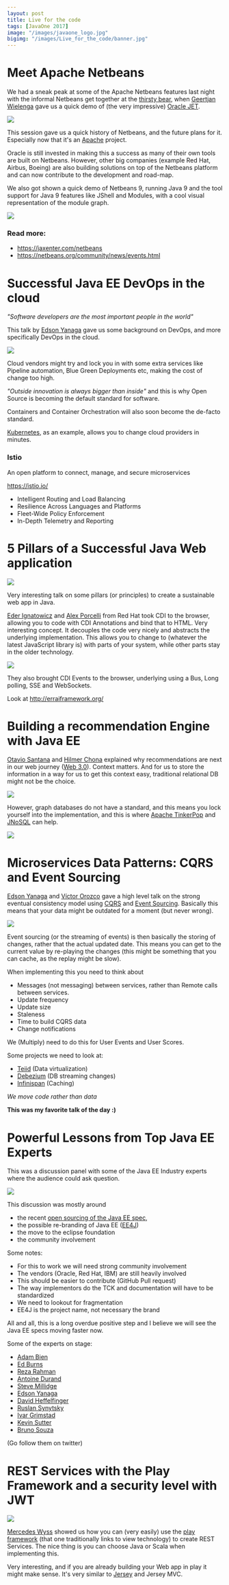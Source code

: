 ```yaml
---
layout: post
title: Live for the code
tags: [JavaOne 2017]
image: "/images/javaone_logo.jpg"
bigimg: "/images/Live_for_the_code/banner.jpg"
---
```


# Meet Apache Netbeans

We had a sneak peak at some of the Apache Netbeans features last night with the informal Netbeans get together at the [thirsty bear](http://thirstybear.com/), when [Geertjan Wielenga](https://twitter.com/GeertjanW) gave us a quick demo of (the very impressive) [Oracle JET](http://www.oracle.com/webfolder/technetwork/jet/index.html).

![](/images/Live_for_the_code/oracle_jet.jpg)

This session gave us a quick history of Netbeans, and the future plans for it. Especially now that it's an [Apache](https://netbeans.org/community/apache-incubator.html) project.

Oracle is still invested in making this a success as many of their own tools are built on Netbeans. However, other big companies (example Red Hat, Airbus, Boeing) are also building solutions on top of the Netbeans platform and can now contribute to the development and road-map.   

We also got shown a quick demo of Netbeans 9, running Java 9 and the tool support for Java 9 features like JShell and Modules, with a cool visual representation of the module graph.

![](/images/Live_for_the_code/netbeans.jpg)

### Read more:

* https://jaxenter.com/netbeans
* https://netbeans.org/community/news/events.html

# Successful Java EE DevOps in the cloud

*"Software developers are the most important people in the world"*

This talk by [Edson Yanaga](https://twitter.com/yanaga) gave us some background on DevOps, and more specifically DevOps in the cloud.

![](/images/Live_for_the_code/devops.jpg)

Cloud vendors might try and lock you in with some extra services like Pipeline automation, Blue Green Deployments etc, making the cost of change too high.

*"Outside innovation is always bigger than inside"* and this is why Open Source is becoming the default standard for software.

Containers and Container Orchestration will also soon become the de-facto standard.

[Kubernetes](https://kubernetes.io/), as an example, allows you to change cloud providers in minutes.

### Istio

An open platform to connect, manage, and secure microservices

https://istio.io/

* Intelligent Routing and Load Balancing
* Resilience Across Languages and Platforms
* Fleet-Wide Policy Enforcement
* In-Depth Telemetry and Reporting

# 5 Pillars of a Successful Java Web application

![](/images/Live_for_the_code/pillars.jpg)

Very interesting talk on some pillars (or principles) to create a sustainable web app in Java.

[Eder Ignatowicz](https://twitter.com/ederign) and [Alex Porcelli](https://twitter.com/porcelli) from Red Hat took CDI to the browser, allowing you to code with CDI Annotations and bind that to HTML. Very interesting concept. It decouples the code very nicely and abstracts the underlying implementation. This allows you to change to (whatever the latest JavaScript library is) with parts of your system, while other parts stay in the older technology.

![](/images/Live_for_the_code/pillars2.jpg)

They also brought CDI Events to the browser, underlying using a Bus, Long polling, SSE and WebSockets.

Look at http://erraiframework.org/

# Building a recommendation Engine with Java EE

[Otavio Santana](https://twitter.com/otaviojava) and [Hilmer Chona](https://twitter.com/hchona) explained why recommendations are next in our web journey ([Web 3.0](https://en.wikipedia.org/wiki/Semantic_Web#Web_3.0)). Context matters. And for us to store the information in a way for us to get this context easy, traditional relational DB might not be the choice.

![](/images/Live_for_the_code/graph.jpg)

However, graph databases do not have a standard, and this means you lock yourself into the implementation, and this is where [Apache TinkerPop](http://tinkerpop.apache.org/) and [JNoSQL](https://github.com/eclipse/jnosql-artemis) can help.

![](/images/Live_for_the_code/graph2.jpg)

# Microservices Data Patterns: CQRS and Event Sourcing

[Edson Yanaga](https://twitter.com/yanaga) and [Víctor Orozco](https://twitter.com/tuxtor) gave a high level talk on the strong eventual consistency model using [CQRS](https://martinfowler.com/bliki/CQRS.html) and [Event Sourcing](https://martinfowler.com/eaaDev/EventSourcing.html). Basically this means that your data might be outdated for a moment (but never wrong).

![](/images/Live_for_the_code/cqrs.jpg)

Event sourcing (or the streaming of events) is then basically the storing of changes, rather that the actual updated date. This means you can get to the current value by re-playing the changes (this might be something that you can cache, as the replay might be slow).

When implementing this you need to think about

* Messages (not messaging) between services, rather than Remote calls between services.
* Update frequency
* Update size
* Staleness
* Time to build CQRS data
* Change notifications

We (Multiply) need to do this for User Events and User Scores.

Some projects we need to look at:

* [Teiid](http://teiid.jboss.org/) (Data virtualization)
* [Debezium](http://debezium.io/) (DB streaming changes)
* [Infinispan](http://infinispan.org/) (Caching)

*We move code rather than data*

**This was my favorite talk of the day :)**

# Powerful Lessons from Top Java EE Experts

This was a discussion panel with some of the Java EE Industry experts where the audience could ask question.

![](/images/Live_for_the_code/experts.jpg)

This discussion was mostly around
* the recent [open sourcing of the Java EE spec](https://blogs.oracle.com/theaquarium/opening-up-java-ee),
* the possible re-branding of Java EE ([EE4J](https://projects.eclipse.org/projects/ee4j/charter))
* the move to the eclipse foundation
* the community involvement

Some notes:

* For this to work we will need strong community involvement
* The vendors (Oracle, Red Hat, IBM) are still heavily involved
* This should be easier to contribute (GitHub Pull request)
* The way implementors do the TCK and documentation will have to be standardized
* We need to lookout for fragmentation
* EE4J is the project name, not necessary the brand

All and all, this is a long overdue positive step and I believe we will see the Java EE specs moving faster now.

Some of the experts on stage:

* [Adam Bien](https://twitter.com/AdamBien)
* [Ed Burns](https://twitter.com/edburns)
* [Reza Rahman](https://twitter.com/reza_rahman)
* [Antoine Durand](https://twitter.com/antoine_sd)
* [Steve Millidge](https://twitter.com/l33tj4v4)
* [Edson Yanaga](https://twitter.com/yanaga)
* [David Heffelfinger](https://twitter.com/ensode)
* [Ruslan Synytsky](https://twitter.com/siruslan)
* [Ivar Grimstad](https://twitter.com/ivar_grimstad)
* [Kevin Sutter](https://twitter.com/kwsutter)
* [Bruno Souza](https://twitter.com/brjavaman)

(Go follow them on twitter)

# REST Services with the Play Framework and a security level with JWT

![](/images/Live_for_the_code/play.jpg)

[Mercedes Wyss](https://twitter.com/itrjwyss) showed us how you can (very easily) use the [play framework](https://www.playframework.com/) (that one traditionally links to view technology) to create REST Services. The nice thing is you can choose Java or Scala when implementing this.

Very interesting, and if you are already building your Web app in play it might make sense. It's very similar to [Jersey](https://jersey.github.io/) and Jersey MVC.
